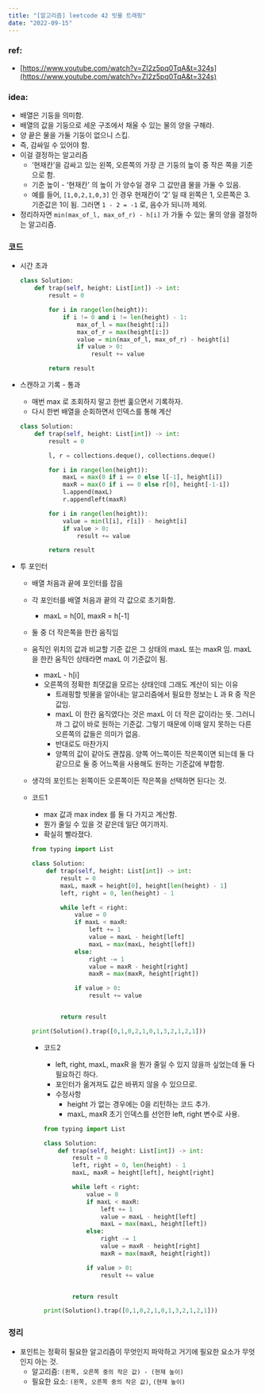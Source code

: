```yaml
---
title: "[알고리즘] leetcode 42 빗물 트래핑"
date: "2022-09-15"
---
```


### ref:

- [https://www.youtube.com/watch?v=ZI2z5pq0TqA&t=324s](https://www.youtube.com/watch?v=ZI2z5pq0TqA&t=324s)

### idea:

- 배열은 기둥을 의미함.
- 배열의 값을 기둥으로 세운 구조에서 채울 수 있는 물의 양을 구해라.
- 양 끝은 물을 가둘 기둥이 없으니 스킵.
- 즉, 감싸일 수 있어야 함.
- 이걸 결정하는 알고리즘
  - ‘현재칸'을 감싸고 있는 왼쪽, 오른쪽의 가장 큰 기둥의 높이 중 작은 쪽을 기준으로 함.
  - 기준 높이 - ‘현재칸' 의 높이 가 양수일 경우 그 값만큼 물을 가둘 수 있음.
  - 예를 들어, `[1,0,2,1,0,3]` 인 경우 현재칸이 ‘2’ 일 때 왼쪽은 1, 오른쪽은 3. 기준값은 1이 됨. 그러면 `1 - 2 = -1` 로, 음수가 되니까 제외.
- 정리하자면 `min(max_of_l, max_of_r) - h[i]` 가 가둘 수 있는 물의 양을 결정하는 알고리즘.

### 코드

- 시간 초과

  ```python
  class Solution:
      def trap(self, height: List[int]) -> int:
          result = 0

          for i in range(len(height)):
              if i != 0 and i != len(height) - 1:
                  max_of_l = max(height[:i])
                  max_of_r = max(height[i:])
                  value = min(max_of_l, max_of_r) - height[i]
                  if value > 0:
                      result += value

          return result
  ```

- 스캔하고 기록 - 통과

  - 매번 max 로 조회하지 말고 한번 훑으면서 기록하자.
  - 다시 한번 배열을 순회하면서 인덱스를 통해 계산

  ```python
  class Solution:
      def trap(self, height: List[int]) -> int:
          result = 0

          l, r = collections.deque(), collections.deque()

          for i in range(len(height)):
              maxL = max(0 if i == 0 else l[-1], height[i])
              maxR = max(0 if i == 0 else r[0], height[-1-i])
              l.append(maxL)
              r.appendleft(maxR)

          for i in range(len(height)):
              value = min(l[i], r[i]) - height[i]
              if value > 0:
                  result += value

          return result
  ```

- 투 포인터

  - 배열 처음과 끝에 포인터를 잡음
  - 각 포인터를 배열 처음과 끝의 각 값으로 초기화함.
    - maxL = h[0], maxR = h[-1]
  - 둘 중 더 작은쪽을 한칸 움직임
  - 움직인 위치의 값과 비교할 기준 값은 그 상태의 maxL 또는 maxR 임. maxL 을 한칸 움직인 상태라면 maxL 이 기준값이 됨.
    - maxL - h[i]
    - 오른쪽의 정확한 최댓값을 모르는 상태인데 그래도 계산이 되는 이유
      - 트래핑할 빗물을 알아내는 알고리즘에서 필요한 정보는 L 과 R 중 작은 값임.
      - maxL 이 한칸 움직였다는 것은 maxL 이 더 작은 값이라는 뜻. 그러니까 그 값이 바로 원하는 기준값. 그렇기 때문에 이때 알지 못하는 다른 오른쪽의 값들은 의미가 없음.
      - 반대로도 마찬가지
      - 양쪽의 값이 같아도 괜찮음. 양쪽 어느쪽이든 작은쪽이면 되는데 둘 다 같으므로 둘 중 어느쪽을 사용해도 원하는 기준값에 부합함.
  - 생각의 포인트는 왼쪽이든 오른쪽이든 작은쪽을 선택하면 된다는 것.

  - 코드1

    - max 값과 max index 를 둘 다 가지고 계산함.
    - 뭔가 줄일 수 있을 것 같은데 일단 여기까지.
    - 확실히 빨라졌다.

    ```python
    from typing import List

    class Solution:
        def trap(self, height: List[int]) -> int:
            result = 0
            maxL, maxR = height[0], height[len(height) - 1]
            left, right = 0, len(height) - 1

            while left < right:
                value = 0
                if maxL < maxR:
                    left += 1
                    value = maxL - height[left]
                    maxL = max(maxL, height[left])
                else:
                    right -= 1
                    value = maxR - height[right]
                    maxR = max(maxR, height[right])

                if value > 0:
                    result += value


            return result

    print(Solution().trap([0,1,0,2,1,0,1,3,2,1,2,1]))
    ```

    - 코드2

      - left, right, maxL, maxR 을 뭔가 줄일 수 있지 않을까 싶었는데 둘 다 필요하긴 하다.
      - 포인터가 옮겨져도 값은 바뀌지 않을 수 있으므로.
      - 수정사항
        - height 가 없는 경우에는 0을 리턴하는 코드 추가.
        - maxL, maxR 초기 인덱스를 선언한 left, right 변수로 사용.

      ```python
      from typing import List

      class Solution:
          def trap(self, height: List[int]) -> int:
              result = 0
              left, right = 0, len(height) - 1
              maxL, maxR = height[left], height[right]

              while left < right:
                  value = 0
                  if maxL < maxR:
                      left += 1
                      value = maxL - height[left]
                      maxL = max(maxL, height[left])
                  else:
                      right -= 1
                      value = maxR - height[right]
                      maxR = max(maxR, height[right])

                  if value > 0:
                      result += value


              return result

      print(Solution().trap([0,1,0,2,1,0,1,3,2,1,2,1]))
      ```

### 정리

- 포인트는 정확히 필요한 알고리즘이 무엇인지 파악하고 거기에 필요한 요소가 무엇인지 아는 것.
  - 알고리즘: `(왼쪽, 오른쪽 중의 작은 값) - (현재 높이)`
  - 필요한 요소: `(왼쪽, 오른쪽 중의 작은 값)`, `(현재 높이)`
